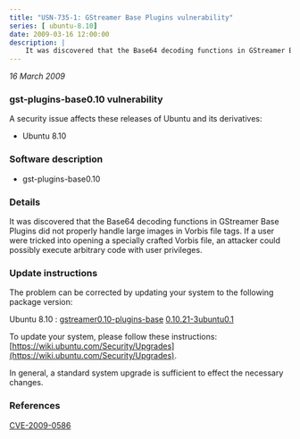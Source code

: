 ```yaml
---
title: "USN-735-1: GStreamer Base Plugins vulnerability"
series: [ ubuntu-8.10]
date: 2009-03-16 12:00:00
description: |
    It was discovered that the Base64 decoding functions in GStreamer Base Plugins did not properly handle large images in Vorbis file tags. If a user were tricked into opening a specially crafted Vorbis file, an attacker could possibly execute arbitrary code with user privileges. 
--- 
```

 
 

*16 March 2009*

### gst-plugins-base0.10 vulnerability

A security issue affects these releases of Ubuntu and its derivatives:

* Ubuntu 8.10

### Software description

* gst-plugins-base0.10 

### Details

It was discovered that the Base64 decoding functions in GStreamer Base Plugins did not properly handle large images in Vorbis file tags. If a user were tricked into opening a specially crafted Vorbis file, an attacker could possibly execute arbitrary code with user privileges. 

### Update instructions

The problem can be corrected by updating your system to the following package version:

Ubuntu 8.10
 : [gstreamer0.10-plugins-base](https://launchpad.net/ubuntu/+source/gst-plugins-base0.10) <span> [0.10.21-3ubuntu0.1](https://launchpad.net/ubuntu/+source/gst-plugins-base0.10/0.10.21-3ubuntu0.1) </span> 

To update your system, please follow these instructions: [https://wiki.ubuntu.com/Security/Upgrades](https://wiki.ubuntu.com/Security/Upgrades).

In general, a standard system upgrade is sufficient to effect the necessary changes. 

### References

 
 [CVE-2009-0586](http://people.ubuntu.com/~ubuntu-security/cve/CVE-2009-0586)
 

